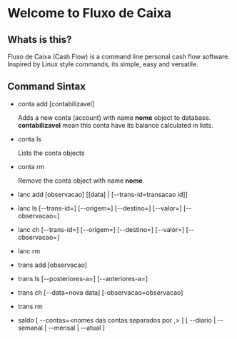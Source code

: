 Welcome to Fluxo de Caixa
==

Whats is this?
--

Fluxo de Caixa (Cash Flow) is a command line personal cash flow software. Inspired by Linux style commands, its simple, easy and versatile.

Command Sintax
--

*   conta add <nome> [contabilizavel]

    Adds a new conta (account) with name **nome** object to database. **contabilizavel** mean this conta have its balance calculated in lists.

*   conta ls

    Lists the conta objects

*   conta rm <nome>

    Remove the conta object with name **nome**.

*   lanc add <nome conta origem> <nome conta destino> <valor> [observacao] [[data] | [--trans-id=transacao id]]

*   lanc ls [--trans-id=<id da transacao>] [--origem=<nome da origem>] [--destino=<nome do destino>] [--valor=<valor>] [--observacao=<regex>]

*   lanc ch <lancamento id> [--trans-id=<id da transacao>] [--origem=<nome da origem>] [--destino=<nome do destino>] [--valor=<valor>] [--observacao=<observacao>]

*   lanc rm <lancamento id>

*   trans add <data> [observacao]

*   trans ls [--posteriores-a=<data>] [--anteriores-a=<data>]

*   trans ch <id> [--data=nova data] [-observacao=observacao]

*   trans rm <id>

*   saldo [ --contas=<nomes das contas separados por ,> ] [ --diario | --semanal | --mensal | --atual ]
